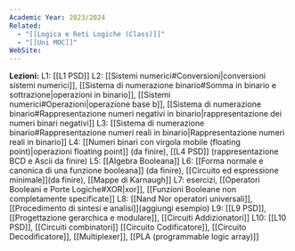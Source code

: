 ```yaml
---
Academic Year: 2023/2024
Related:
  - "[[Logica e Reti Logiche (Class)]]"
  - "[[Uni MOC]]"
WebSite:
---
```

**Lezioni:**
L1: [[L1 PSD]]
L2: [[Sistemi numerici#Conversioni|conversioni sistemi numerici]], [[Sistema di numerazione binario#Somma in binario e sottrazione|operazioni in binario]], [[Sistemi numerici#Operazioni|operazione base b]], [[Sistema di numerazione binario#Rappresentazione numeri negativi in binario|rappresentazione dei numeri binari negativi]]
L3: [[Sistema di numerazione binario#Rappresentazione numeri reali in binario|Rappresentazione numeri reali in binario]]
L4: [[Numeri binari con virgola mobile (floating point)|operazioni floating point]] (da finire), [[L4 PSD]] (rappresentazione BCD e Ascii da finire)
L5: [[Algebra Booleana]]
L6: [[Forma normale e canonica di una funzione booleana]] (da finire), [[Circuito ed espressione minimale]](da finire), [[Mappe di Karnaugh]]
L7: esercizi, [[Operatori Booleani e Porte Logiche#XOR|xor]], [[Funzioni Booleane non completamente specificate]] 
L8: [[Nand Nor operatori universali]], [[Procedimento di sintesi e analisi]](aggiungi esempio)
L9: [[L9 PSD]], [[Progettazione gerarchica e modulare]], [[Circuiti Addizionatori]]
L10: [[L10 PSD]], [[Circuiti combinatori]] [[Circuito Codificatore]], [[Circuito Decodificatore]], [[Multiplexer]], [[PLA (programmable logic array)]]